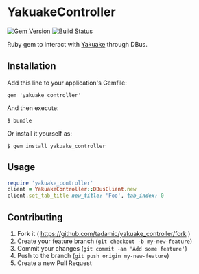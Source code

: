 # YakuakeController

[![Gem Version](https://badge.fury.io/rb/yakuake_controller.svg)](https://badge.fury.io/rb/yakuake_controller)
[![Build Status](https://travis-ci.org/tadamic/yakuake_controller.svg?branch=development)](https://travis-ci.org/tadamic/yakuake_controller)

Ruby gem to interact with [Yakuake] through DBus.

## Installation

Add this line to your application's Gemfile:

    gem 'yakuake_controller'

And then execute:

    $ bundle

Or install it yourself as:

    $ gem install yakuake_controller

## Usage

~~~ruby
require 'yakuake_controller'
client = YakuakeController::DBusClient.new
client.set_tab_title new_title: 'Foo', tab_index: 0
~~~

## Contributing

1. Fork it ( https://github.com/tadamic/yakuake_controller/fork )
2. Create your feature branch (`git checkout -b my-new-feature`)
3. Commit your changes (`git commit -am 'Add some feature'`)
4. Push to the branch (`git push origin my-new-feature`)
5. Create a new Pull Request

[Yakuake]:https://yakuake.kde.org/
